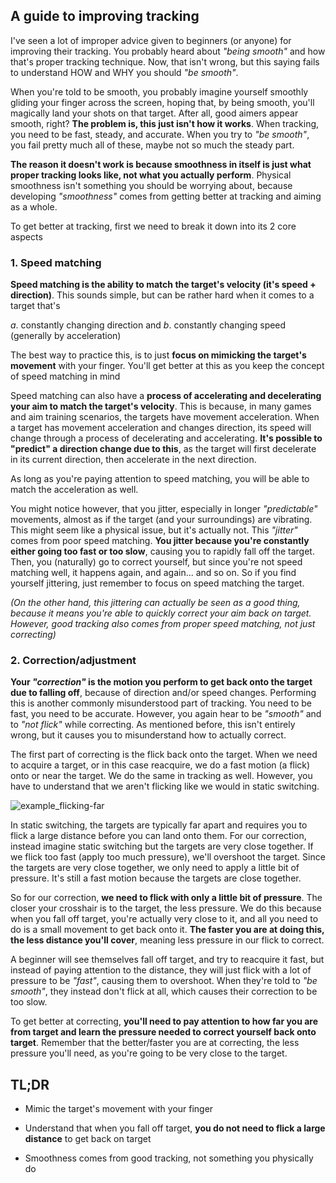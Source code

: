 ## A guide to improving tracking

I've seen a lot of improper advice given to beginners (or anyone) for improving their tracking. You probably heard about *"being smooth"* and how that's proper tracking technique. Now, that isn't wrong, but this saying fails to understand HOW and WHY you should *"be smooth"*.

When you're told to be smooth, you probably imagine yourself smoothly gliding your finger across the screen, hoping that, by being smooth, you'll magically land your shots on that target. After all, good aimers appear smooth, right? **The problem is, this just isn't how it works**. When tracking, you need to be fast, steady, and accurate. When you try to *"be smooth"*, you fail pretty much all of these, maybe not so much the steady part.

**The reason it doesn't work is because smoothness in itself is just what proper tracking looks like, not what you actually perform**. Physical smoothness isn't something you should be worrying about, because developing *"smoothness"* comes from getting better at tracking and aiming as a whole.

To get better at tracking, first we need to break it down into its 2 core aspects

### 1. Speed matching

**Speed matching is the ability to match the target's velocity (it's speed + direction)**. This sounds simple, but can be rather hard when it comes to a target that's

*a*. constantly changing direction
and
*b*. constantly changing speed (generally by acceleration)

The best way to practice this, is to just **focus on mimicking the target's movement** with your finger. You'll get better at this as you keep the concept of speed matching in mind

Speed matching can also have a **process of accelerating and decelerating your aim to match the target's velocity**. This is because, in many games and aim training scenarios, the targets have movement acceleration. When a target has movement acceleration and changes direction, its speed will change through a process of decelerating and accelerating. **It's possible to "predict" a direction change due to this**, as the target will first decelerate in its current direction, then accelerate in the next direction.

As long as you're paying attention to speed matching, you will be able to match the acceleration as well.

You might notice however, that you jitter, especially in longer *"predictable"* movements, almost as if the target (and your surroundings) are vibrating. This might seem like a physical issue, but it's actually not. This *"jitter"* comes from poor speed matching. **You jitter because you're constantly either going too fast or too slow**, causing you to rapidly fall off the target. Then, you (naturally) go to correct yourself, but since you're not speed matching well, it happens again, and again... and so on.
So if you find yourself jittering, just remember to focus on speed matching the target.

*(On the other hand, this jittering can actually be seen as a good thing, because it means you're able to quickly correct your aim back on target. However, good tracking also comes from proper speed matching, not just correcting)*

### 2. Correction/adjustment

**Your *"correction"* is the motion you perform to get back onto the target due to falling off**, because of direction and/or speed changes. Performing this is another commonly misunderstood part of tracking. You need to be fast, you need to be accurate. However, you again hear to be *"smooth"* and to *"not flick"* while correcting. As mentioned before, this isn't entirely wrong, but it causes you to misunderstand how to actually correct.

The first part of correcting is the flick back onto the target. When we need to acquire a target, or in this case reacquire, we do a fast motion (a flick) onto or near the target. We do the same in tracking as well. However, you have to understand that we aren't flicking like we would in static switching.

![example_flicking-far](mobile-aim/tracking/example_flicking-far.png)

In static switching, the targets are typically far apart and requires you to flick a large distance before you can land onto them. For our correction, instead imagine static switching but the targets are very close together. If we flick too fast (apply too much pressure), we'll overshoot the target. Since the targets are very close together, we only need to apply a little bit of pressure. It's still a fast motion because the targets are close together.

So for our correction, **we need to flick with only a little bit of pressure**. The closer your crosshair is to the target, the less pressure. We do this because when you fall off target, you're actually very close to it, and all you need to do is a small movement to get back onto it. **The faster you are at doing this, the less distance you'll cover**, meaning less pressure in our flick to correct.

A beginner will see themselves fall off target, and try to reacquire it fast, but instead of paying attention to the distance, they will just flick with a lot of pressure to be *"fast"*, causing them to overshoot. When they're told to *"be smooth"*, they instead don't flick at all, which causes their correction to be too slow.

To get better at correcting, **you'll need to pay attention to how far you are from target and learn the pressure needed to correct yourself back onto target**. Remember that the better/faster you are at correcting, the less pressure you'll need, as you're going to be very close to the target.

## TL;DR

* Mimic the target's movement with your finger

* Understand that when you fall off target, **you do not need to flick a large distance** to get back on target

* Smoothness comes from good tracking, not something you physically do
